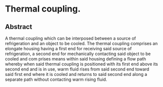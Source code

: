 # Thermal coupling.

## Abstract
A thermal coupling which can be interposed between a source of refrigeration and an object to be cooled. The thermal coupling comprises an elongate housing having a first end for receiving said source of refrigeration, a second end for mechanically contacting said object to be cooled and com prises means within said housing defining a flow path whereby when said thermal coupling is positioned with its first end above its second end and is in use, warm fluid rises from said second end toward said first end where it is cooled and returns to said second end along a separate path without contacting warm rising fluid.
